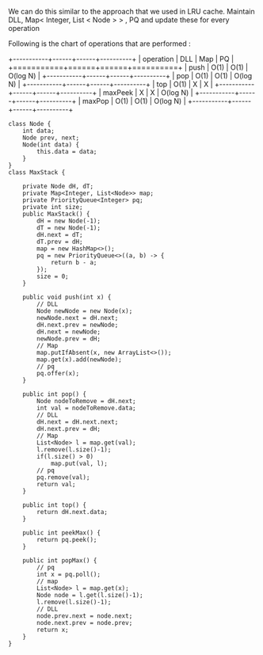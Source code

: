 We can do this similar to the approach that we used in LRU cache.
Maintain DLL, Map< Integer, List < Node > > , PQ and update these for every operation

Following is the chart of operations that are performed : 

+-----------+------+------+----------+
| operation |  DLL |  Map |    PQ    |
+===========+======+======+==========+
|    push   | O(1) | O(1) | O(log N) |
+-----------+------+------+----------+
|    pop    | O(1) | O(1) | O(log N) |
+-----------+------+------+----------+
|    top    | O(1) |   X  |     X    |
+-----------+------+------+----------+
|  maxPeek  |   X  |   X  | O(log N) |
+-----------+------+------+----------+
|   maxPop  | O(1) | O(1) | O(log N) |
+-----------+------+------+----------+


```
class Node {
    int data;
    Node prev, next;
    Node(int data) {
        this.data = data;
    }
}
class MaxStack {

    private Node dH, dT;
    private Map<Integer, List<Node>> map;
    private PriorityQueue<Integer> pq;
    private int size;
    public MaxStack() {
        dH = new Node(-1);
        dT = new Node(-1);
        dH.next = dT;
        dT.prev = dH;
        map = new HashMap<>();
        pq = new PriorityQueue<>((a, b) -> {
            return b - a;
        });
        size = 0;
    }
    
    public void push(int x) {
        // DLL
        Node newNode = new Node(x);
        newNode.next = dH.next;
        dH.next.prev = newNode;
        dH.next = newNode;
        newNode.prev = dH;
        // Map
        map.putIfAbsent(x, new ArrayList<>());
        map.get(x).add(newNode);
        // pq
        pq.offer(x);
    }
    
    public int pop() {
        Node nodeToRemove = dH.next;
        int val = nodeToRemove.data;
        // DLL
        dH.next = dH.next.next;
        dH.next.prev = dH;
        // Map
        List<Node> l = map.get(val);
        l.remove(l.size()-1);
        if(l.size() > 0)
            map.put(val, l);
        // pq
        pq.remove(val);
        return val;
    }
    
    public int top() {
        return dH.next.data;
    }
    
    public int peekMax() {
        return pq.peek();
    }
    
    public int popMax() {
        // pq
        int x = pq.poll();
        // map
        List<Node> l = map.get(x);
        Node node = l.get(l.size()-1);
        l.remove(l.size()-1);
        // DLL
        node.prev.next = node.next;
        node.next.prev = node.prev;
        return x;
    }
}
```
